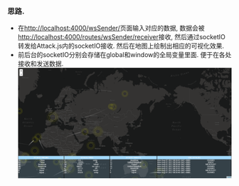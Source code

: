 ### 思路.
* 在[http://localhost:4000/wsSender/](http://localhost:4000/wsSender/)页面输入对应的数据, 数据会被 [http://localhost:4000/routes/wsSender/receiver](http://localhost:4000/routes/wsSender/receiver)接收, 然后通过socketIO转发给Attack.js内的socketIO接收. 然后在地图上绘制出相应的可视化效果.  
* 前后台的socketIO分别会存储在global和window的全局变量里面. 便于在各处接收和发送数据.  
![./images/demo.png](./images/demo.png)
